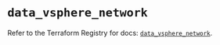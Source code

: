 # `data_vsphere_network`

Refer to the Terraform Registry for docs: [`data_vsphere_network`](https://registry.terraform.io/providers/hashicorp/vsphere/2.12.0/docs/data-sources/network).
